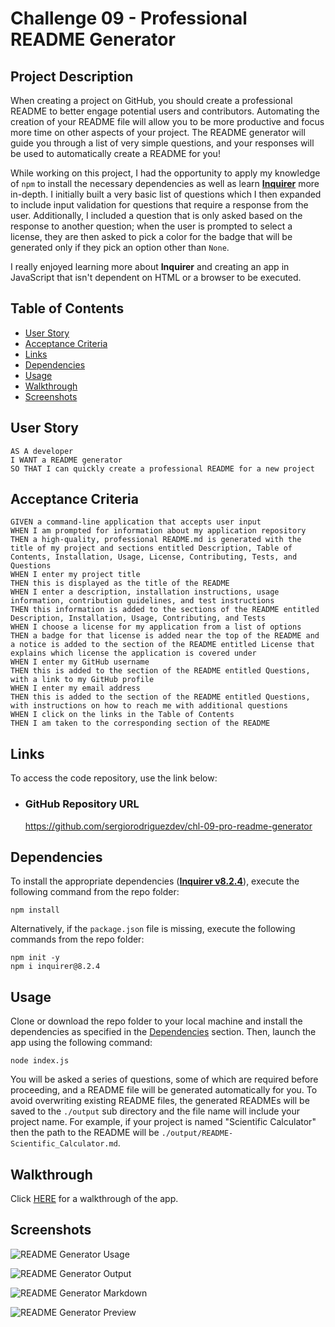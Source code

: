 # Challenge 09 - Professional README Generator

## Project Description

When creating a project on GitHub, you should create a professional README to better engage potential users and contributors. Automating the creation of your README file will allow you to be more productive and focus more time on other aspects of your project. The README generator will guide you through a list of very simple questions, and your responses will be used to automatically create a README for you!

While working on this project, I had the opportunity to apply my knowledge of `npm` to install the necessary dependencies as well as learn [**Inquirer**](https://www.npmjs.com/package/inquirer) more in-depth. I initially built a very basic list of questions which I then expanded to include input validation for questions that require a response from the user. Additionally, I included a question that is only asked based on the response to another question; when the user is prompted to select a license, they are then asked to pick a color for the badge that will be generated only if they pick an option other than `None`.

I really enjoyed learning more about **Inquirer** and creating an app in JavaScript that isn't dependent on HTML or a browser to be executed.

## Table of Contents
- [User Story](#user-story)
- [Acceptance Criteria](#acceptance-criteria)
- [Links](#links)
- [Dependencies](#dependencies)
- [Usage](#usage)
- [Walkthrough](#walkthrough)
- [Screenshots](#screenshots)

## User Story

```
AS A developer
I WANT a README generator
SO THAT I can quickly create a professional README for a new project
```

## Acceptance Criteria

```
GIVEN a command-line application that accepts user input
WHEN I am prompted for information about my application repository
THEN a high-quality, professional README.md is generated with the title of my project and sections entitled Description, Table of Contents, Installation, Usage, License, Contributing, Tests, and Questions
WHEN I enter my project title
THEN this is displayed as the title of the README
WHEN I enter a description, installation instructions, usage information, contribution guidelines, and test instructions
THEN this information is added to the sections of the README entitled Description, Installation, Usage, Contributing, and Tests
WHEN I choose a license for my application from a list of options
THEN a badge for that license is added near the top of the README and a notice is added to the section of the README entitled License that explains which license the application is covered under
WHEN I enter my GitHub username
THEN this is added to the section of the README entitled Questions, with a link to my GitHub profile
WHEN I enter my email address
THEN this is added to the section of the README entitled Questions, with instructions on how to reach me with additional questions
WHEN I click on the links in the Table of Contents
THEN I am taken to the corresponding section of the README
```
 
## Links

To access the code repository, use the link below:

- ### GitHub Repository URL
    https://github.com/sergiorodriguezdev/chl-09-pro-readme-generator

## Dependencies

To install the appropriate dependencies ([**Inquirer v8.2.4**](https://www.npmjs.com/package/inquirer/v/8.2.4)), execute the following command from the repo folder:

```
npm install
```

Alternatively, if the `package.json` file is missing, execute the following commands from the repo folder:

```
npm init -y
npm i inquirer@8.2.4
```

## Usage

Clone or download the repo folder to your local machine and install the dependencies as specified in the [Dependencies](#dependencies) section. Then, launch the app using the following command:

```
node index.js
```

You will be asked a series of questions, some of which are required before proceeding, and a README file will be generated automatically for you. To avoid overwriting existing README files, the generated READMEs will be saved to the `./output` sub directory and the file name will include your project name. For example, if your project is named "Scientific Calculator" then the path to the README will be `./output/README-Scientific_Calculator.md`.

## Walkthrough

Click [HERE](https://user-images.githubusercontent.com/119548442/233746593-3c241204-fea8-4da6-904d-cf23450a47a7.mp4) for a walkthrough of the app.

## Screenshots

![README Generator Usage](./README-assets/readme-gen-usage.png)

![README Generator Output](./README-assets/readme-gen-output.png)

![README Generator Markdown](./README-assets/readme-gen-md-code.png)

![README Generator Preview](./README-assets/readme-gen-md-preview.png)
